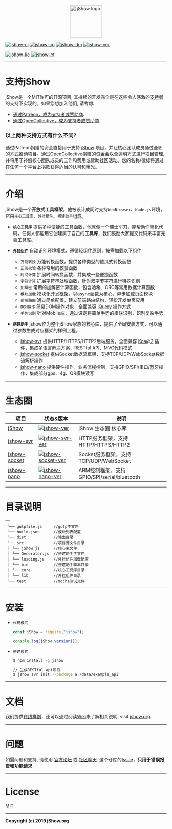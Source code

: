 <p align="center">
	<a href="https://jshow.org" target="_blank">
		<img width="100" src="https://jshow.org/images/jshow.png" alt="jShow logo" />
	</a>
</p>

[![jshow-ci]][jshow-travisci]
[![jshow-co]][jshow-codecov]
[![jshow-dm]][jshow-npm]
[![jshow-ver]][jshow-npm]

[![jshow-lic]][jshow-npm]
[![jshow-ct]][jshow-chat]

[jshow-github]: https://github.com/j-show/jshow
[jshow-npm]: https://npmjs.com/package/jshow
[jshow-chat]: https://gitter.im/j-show/jshow
[jshow-travisci]: https://travis-ci.org/j-show/jshow
[jshow-codecov]: https://codecov.io/github/j-show/jshow?branch=master
[jshow-site]: https://jshow.org
[jshow-wiki]: https://wiki.jshow.org
[jshow-example]: https://example.jshow.org
[jshow-forum]: https://forum.jshow.org

[jshow-ci]: https://img.shields.io/travis/j-show/jshow/master.svg
[jshow-co]: https://img.shields.io/codecov/c/github/j-show/jshow/master.svg
[jshow-ver]: https://img.shields.io/npm/v/jshow.svg
[jshow-lic]: https://img.shields.io/npm/l/jshow.svg
[jshow-dm]: https://img.shields.io/npm/dm/jshow.svg
[jshow-ct]: https://img.shields.io/gitter/room/j-show/jshow.svg

[jshow-svr-url]: https://github.com/j-show/jshow-svr
[jshow-svr-npm]: https://npmjs.com/package/jshow-svr
[jshow-svr-ver]: https://img.shields.io/npm/v/jshow-svr.svg

[jshow-socket-url]: https://github.com/j-show/jshow-socket
[jshow-socket-npm]: https://npmjs.com/package/jshow-socket
[jshow-socket-ver]: https://img.shields.io/npm/v/jshow-socket.svg

[jshow-nano-url]: https://github.com/j-show/jshow-nano
[jshow-nano-npm]: https://npmjs.com/package/jshow-nano
[jshow-nano-ver]: https://img.shields.io/npm/v/jshow-nano.svg

---

# 支持jShow

jShow是一个MIT许可的开源项目, 其持续的开发完全是在这些令人感激的[支持者](https://github.com/j-show/jShow/blob/master/BACKERS.md)的支持下实现的。如果您想加入他们, 请考虑:

- [通过Patreon，成为支持者或赞助商](https://www.patreon.com/jshow).
- [通过OpenCollective，成为支持者或赞助商](https://opencollective.com/jshow).

### 以上两种支持方式有什么不同?

通过Patreon捐赠的资金直接用于支持 [jShow][jshow-github] 项目，并让核心团队成员通过全职的方式推动项目。通过OpenCollective捐赠的资金会以全透明方式进行项目管理, 并将用于补偿核心团队成员的工作和费用或赞助社区活动。您的名称/徽标将通过在任何一个平台上捐款获得适当的认可和曝光。

---

# 介绍

jShow是一个**开放式工具框架**。他被设计成同时支持`WebBrowser`、`Node.js`环境，它由`核心工具库`、`外挂组件`、`搭建助手`组成。

- **`核心工具库`** 提供多种便捷的工具函数，他就像一个瑞士军刀，能帮助你简化代码，任何人都能用它创建属于自己的**工具库**，我们鼓励大家提交代码来丰富完善工具库。

- **`外挂组件`** 自动识别环境模式，遵循轻组件原则，按需加载以下组件
	- `万能转换` 万能转换函数，提供各种类型的傻瓜式转换函数
	- `正则校验` 各种常用的校验函数
	- `时间计算` 扩展时间转换函数，并集成一些便捷函数
	- `字符计算` 扩展字符串处理函数，针对双字节字符进行特殊识别
	- `加解密` 常用的加解密计算函数，包含哈希、CRC等常用数据计算函数
	- `模块加载` 模块化开发框架，以async函数为核心，异步加载页面模块
	- `前端路由` 通过简单配置，建立前端路由结构，轻松开发单页应用
	- `DOM操作` 简易DOM操作对象，全面兼容 [jQuery](https://jquery.com/) 操作方式
	- `手势识别` 针对Mobile端，通过设定将简单手势的串联识别，识别复杂手势

- **`搭建助手`** jshow作为整个jShow家族的核心库，提供了全局安装方式，可以通过参数生成对应框架的样例工程。
	- [jshow-svr][jshow-svr-url] 提供HTTP/HTTPS/HTTP2后端服务，全面兼容 [Koa@2](https://koajs.com/) 插件，集成多语言解决方案，RESTful API、MVC代码模式
	- [jshow-socket][jshow-socket-url] 提供Socket数据流框架，支持TCP/UDP/WebSocket数据流解析操作
	- [jshow-nano][jshow-nano-url] 提供硬件操作，业务流程控制，支持GPIO/SPI/串口/蓝牙操作，集成部分gps、4g、QR模块读写

---


# 生态圈

| 项目 | 状态&版本 | 说明 |
|---|---|---|
| [jShow][jshow-github] | [![jshow-ver]][jshow-npm] | jShow 生态圈 核心库 |
| [jshow-svr][jshow-svr-url] | [![jshow-svr-ver]][jshow-svr-npm] | HTTP服务框架，支持HTTP/HTTPS/HTTP2 |
| [jshow-socket][jshow-socket-url] | [![jshow-socket-ver]][jshow-socket-npm] | Socket服务框架，支持TCP/UDP/WebSocket |
| [jshow-nano][jshow-nano-url] | [![jshow-nano-ver]][jshow-nano-npm] | ARM控制框架，支持GPIO/SPI/serial/bluetooth |

---

# 目录说明

```
──
 └── gulpfile.js     //gulp主文件
 └── build.json      //模块列表配置
 └── dist            //输出目录
 └── src             //项目源文件目录
 │ └── jShow.js      //核心主文件
 │ └── Generator.js  //搭建助手主文件
 │ └── loading.js    //外挂组件加载配置
 │ └── bin           //搭建助手脚本目录
 │ └── core          //核心工具库目录
 │ └── lib           //外挂组件目录
 └── test            //mocha测试文件
```

---

# 安装

- `代码模式`

	```javascript
	const jShow = require("jshow");
	
	console.log(jShow.version());
	```
	
- `搭建模式`
	
	```bash
	$ npm install -g jshow
	
	// 生成RESTful api项目
	$ jshow svr init --package a /data/example_api
	```

---

# 文档

我们提供[在线样例][jshow-example]，还可以通过阅读[Wiki][jshow-wiki]来了解相关说明, visit [jshow.org][jshow-site].

---

# 问题

如需问题和支持, 请使用 [官方论坛][jshow-forum] 或 [社区聊天][jshow-chat].
这个仓库的[Issue](https://github.com/j-show/jShow/issues)，**只用于错误报告和功能请求**

---

# License

[MIT](http://opensource.org/licenses/MIT)

---

**Copyright (c) 2019 jShow.org**
